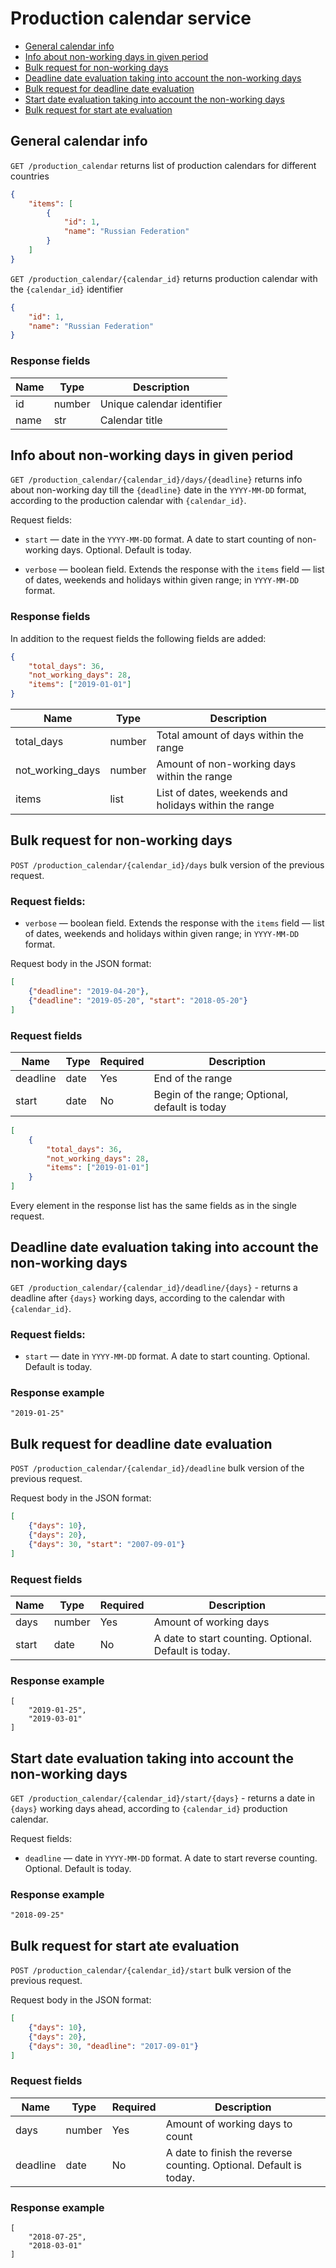 # Production calendar service

* [General calendar info](#production_calendar)
* [Info about non-working days in given period](#days)
* [Bulk request for non-working days](#days-bulk)
* [Deadline date evaluation taking into account the non-working days](#deadline)
* [Bulk request for deadline date evaluation](#deadline-bulk)
* [Start date evaluation taking into account the non-working days](#start)
* [Bulk request for start ate evaluation](#start-bulk)

<a name="production_calendar"></a>
## General calendar info

`GET /production_calendar` returns list of production calendars for different countries

```json
{
    "items": [
        {
            "id": 1,
            "name": "Russian Federation"
        }
    ]
}
```

`GET /production_calendar/{calendar_id}` returns production calendar with the `{calendar_id}` identifier
```json
{
    "id": 1,
    "name": "Russian Federation"
}
```
### Response fields
Name | Type | Description
--- | --- | ---
id | number | Unique calendar identifier
name | str | Calendar title

<a name="days"></a>
## Info about non-working days in given period

`GET /production_calendar/{calendar_id}/days/{deadline}` returns info about non-working day till the `{deadline}` date in the `YYYY-MM-DD` format, according to the production calendar with `{calendar_id}`.

Request fields:

* `start` — date in the `YYYY-MM-DD` format.
A date to start counting of non-working days. Optional. Default is today.

* `verbose` — boolean field.
Extends the response with the `items` field — list of dates, weekends and holidays within given range; in `YYYY-MM-DD` format.

### Response fields

In addition to the request fields the following fields are added:

```json
{
    "total_days": 36,
    "not_working_days": 28,
    "items": ["2019-01-01"]
}
```
Name | Type | Description
--- | --- | ---
total_days | number | Total amount of days within the range
not_working_days | number | Amount of non-working days within the range
items | list | List of dates, weekends and holidays within the range

<a name="days-bulk"></a>
## Bulk request for non-working days

`POST /production_calendar/{calendar_id}/days` bulk version of the previous request.

### Request fields:
* `verbose` — boolean field.
Extends the response with the `items` field — list of dates, weekends and holidays within given range; in `YYYY-MM-DD` format.

Request body in the JSON format:
```json
[
    {"deadline": "2019-04-20"},
    {"deadline": "2019-05-20", "start": "2018-05-20"}
]
```

### Request fields

Name | Type | Required | Description
 --- | --- | --- | ---
 deadline | date | Yes | End of the range
 start | date | No | Begin of the range; Optional, default is today

```json
[
    {
        "total_days": 36,
        "not_working_days": 28,
        "items": ["2019-01-01"]
    }
]
```
Every element in the response list has the same fields as in the single request.

<a name="deadline"></a> 
## Deadline date evaluation taking into account the non-working days

`GET /production_calendar/{calendar_id}/deadline/{days}` - returns a deadline after `{days}` working days, according to the calendar with `{calendar_id}`.

### Request fields:

* `start` — date in `YYYY-MM-DD` format.
A date to start counting. Optional. Default is today.


###  Response example
```
"2019-01-25"
```

<a name="deadline-bulk"></a>
## Bulk request for deadline date evaluation

`POST /production_calendar/{calendar_id}/deadline` bulk version of the previous request.

Request body in the JSON format:
```json
[
    {"days": 10},
    {"days": 20},
    {"days": 30, "start": "2007-09-01"}
]
```
### Request fields

Name | Type | Required | Description
 --- | --- | --- | ---
 days | number | Yes | Amount of working days
 start | date | No | A date to start counting. Optional. Default is today.

 ###  Response example
```
[
    "2019-01-25",
    "2019-03-01"
]
```

<a name="start"></a> 
## Start date evaluation taking into account the non-working days

`GET /production_calendar/{calendar_id}/start/{days}` - returns a date in `{days}` working days ahead, according to `{calendar_id}` production calendar.

Request fields:

* `deadline` — date in `YYYY-MM-DD` format.
A date to start reverse counting. Optional. Default is today.


###  Response example
```
"2018-09-25"
```

## Bulk request for start ate evaluation
<a name="start-bulk"></a> 

`POST /production_calendar/{calendar_id}/start` bulk version of the previous request.

Request body in the JSON format:
```json
[
    {"days": 10},
    {"days": 20},
    {"days": 30, "deadline": "2017-09-01"}
]
```
### Request fields

Name | Type | Required | Description
 --- | --- | --- | ---
 days | number | Yes | Amount of working days to count
 deadline | date | No | A date to finish the reverse counting. Optional. Default is today.

 ###  Response example
```
[
    "2018-07-25",
    "2018-03-01"
]
```



